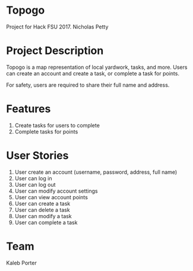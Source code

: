 # Topogo
Project for Hack FSU 2017.
Nicholas Petty
# Project Description
Topogo is a map representation of local yardwork, tasks, and more. Users can create an account and create a task, or complete a task for points. 

For safety, users are required to share their full name and address.

# Features
1. Create tasks for users to complete
2. Complete tasks for points

# User Stories
1. User create an account (username, password, address, full name)
2. User can log in
3. User can log out
4. User can modify account settings
5. User can view account points
6. User can create a task
7. User can delete a task
8. User can modify a task
9. User can complete a task

# Team
Kaleb Porter
